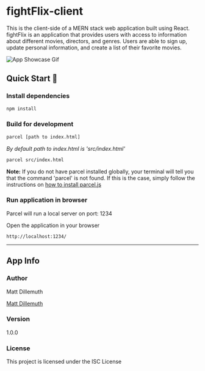 # fightFlix-client
This is the client-side of a MERN stack web application built using React. fightFlix is an application that provides users with access to information about different movies, directors, and genres. Users are able to sign up, update personal information, and create a list of their favorite movies. 

![App Showcase Gif](/my-fight-flix-showcase-final.gif)

## Quick Start 🚀

### Install dependencies 
```bash
npm install
```

### Build for development
```bash
parcel [path to index.html] 
```
*By default path to index.html is 'src/index.html'*
```bash
parcel src/index.html
```

**Note:** If you do not have parcel installed globally, your terminal will tell you that the command 'parcel' is not found. If this is the case, simply follow the instructions on [how to install parcel.js](https://parceljs.org/getting_started.html)

### Run application in browser
Parcel will run a local server on port: 1234

Open the application in your browser
``` 
http://localhost:1234/
```

---

## App Info

### Author

Matt Dillemuth

[Matt Dillemuth](https://mattdillemuth.com/)

### Version

1.0.0

### License

This project is licensed under the ISC License
